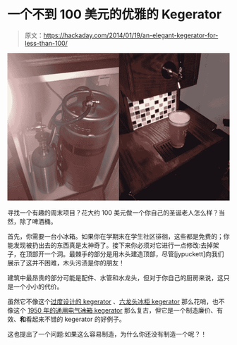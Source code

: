 # 一个不到 100 美元的优雅的 Kegerator

> 原文：<https://hackaday.com/2014/01/19/an-elegant-kegerator-for-less-than-100/>

![keg](img/cab7144bc8803a4e17a575b8c603dbcf.png)

寻找一个有趣的周末项目？花大约 100 美元做一个你自己的圣诞老人怎么样？当然，除了啤酒桶。

首先，你需要一台小冰箱。如果你在学期末在学生社区徘徊，这些都是免费的；你能发现被扔出去的东西真是太神奇了。接下来你必须对它进行一点修改:去掉架子，在顶部开一个洞。最棘手的部分是用木头建造顶部，尽管[jypuckett]向我们展示了这并不困难，木头污渍是你的朋友！

建筑中最昂贵的部分可能是配件、水管和水龙头，但对于你自己的厨房来说，这只是一个小小的代价。

虽然它不像这个[过度设计的 kegerator](http://hackaday.com/2013/12/13/over-engineered-kegerator-is-glorious/) 、[六龙头冰柜 kegerator](http://hackaday.com/2013/06/25/chest-freezer-kegerator-conversion-has-six-beers-on-tap/) 那么花哨，也不像这个 [1950 年的通用电气~~冰箱~~ kegerator](http://hackaday.com/2013/01/23/vintage-kegerator/) 那么复古，但它是一个制造廉价、有效、**和**看起来不错的 kegerator 的好例子。

这也提出了一个问题:如果这么容易制造，为什么你还没有制造一个呢？！